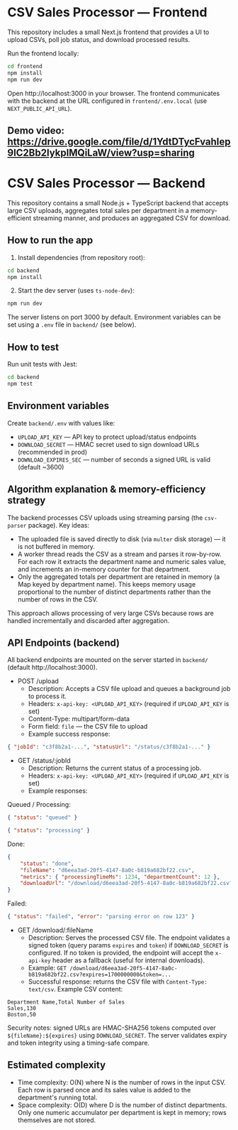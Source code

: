 # CSV Sales Processor — Frontend 

This repository includes a small Next.js frontend that provides a UI to upload CSVs, poll job status, and download processed results.

Run the frontend locally:

```bash
cd frontend
npm install
npm run dev
```

Open http://localhost:3000 in your browser. The frontend communicates with the backend at the URL configured in `frontend/.env.local` (use `NEXT_PUBLIC_API_URL`).


## Demo video: https://drive.google.com/file/d/1YdtDTycFvahIep9IC2Bb2IykpIMQiLaW/view?usp=sharing



# CSV Sales Processor — Backend

This repository contains a small Node.js + TypeScript backend that accepts large CSV uploads, aggregates total sales per department in a memory-efficient streaming manner, and produces an aggregated CSV for download.

## How to run the app 

1. Install dependencies (from repository root):

```bash
cd backend
npm install
```

2. Start the dev server (uses `ts-node-dev`):

```bash
npm run dev
```

The server listens on port 3000 by default. Environment variables can be set using a `.env` file in `backend/` (see below).


## How to test

Run unit tests with Jest:

```bash
cd backend
npm test
```

## Environment variables

Create `backend/.env` with values like:

- `UPLOAD_API_KEY` — API key to protect upload/status endpoints
- `DOWNLOAD_SECRET` — HMAC secret used to sign download URLs (recommended in prod)
- `DOWNLOAD_EXPIRES_SEC` — number of seconds a signed URL is valid (default ~3600)

## Algorithm explanation & memory-efficiency strategy

The backend processes CSV uploads using streaming parsing (the `csv-parser` package). Key ideas:

- The uploaded file is saved directly to disk (via `multer` disk storage) — it is not buffered in memory.
- A worker thread reads the CSV as a stream and parses it row-by-row. For each row it extracts the department name and numeric sales value, and increments an in-memory counter for that department.
- Only the aggregated totals per department are retained in memory (a Map keyed by department name). This keeps memory usage proportional to the number of distinct departments rather than the number of rows in the CSV.

This approach allows processing of very large CSVs because rows are handled incrementally and discarded after aggregation.


## API Endpoints (backend)

All backend endpoints are mounted on the server started in `backend/` (default http://localhost:3000).

- POST /upload
	- Description: Accepts a CSV file upload and queues a background job to process it.
	- Headers: `x-api-key: <UPLOAD_API_KEY>` (required if `UPLOAD_API_KEY` is set)
	- Content-Type: multipart/form-data
	- Form field: `file` — the CSV file to upload
	- Example success response:

```json
{ "jobId": "c3f8b2a1-...", "statusUrl": "/status/c3f8b2a1-..." }
```

- GET /status/:jobId
	- Description: Returns the current status of a processing job.
	- Headers: `x-api-key: <UPLOAD_API_KEY>` (required if `UPLOAD_API_KEY` is set)
	- Example responses:

Queued / Processing:

```json
{ "status": "queued" }
```

```json
{ "status": "processing" }
```

Done:

```json
{
	"status": "done",
	"fileName": "d6eea3ad-20f5-4147-8a0c-b819a682bf22.csv",
	"metrics": { "processingTimeMs": 1234, "departmentCount": 12 },
	"downloadUrl": "/download/d6eea3ad-20f5-4147-8a0c-b819a682bf22.csv?expires=1700000000&token=..."
}
```

Failed:

```json
{ "status": "failed", "error": "parsing error on row 123" }
```

- GET /download/:fileName
	- Description: Serves the processed CSV file. The endpoint validates a signed token (query params `expires` and `token`) if `DOWNLOAD_SECRET` is configured. If no token is provided, the endpoint will accept the `x-api-key` header as a fallback (useful for internal downloads).
	- Example: `GET /download/d6eea3ad-20f5-4147-8a0c-b819a682bf22.csv?expires=1700000000&token=...`
	- Successful response: returns the CSV file with `Content-Type: text/csv`. Example CSV content:

```
Department Name,Total Number of Sales
Sales,130
Boston,50
```

Security notes: signed URLs are HMAC-SHA256 tokens computed over `${fileName}:${expires}` using `DOWNLOAD_SECRET`. The server validates expiry and token integrity using a timing-safe compare.


## Estimated complexity

- Time complexity: O(N) where N is the number of rows in the input CSV. Each row is parsed once and its sales value is added to the department's running total.
- Space complexity: O(D) where D is the number of distinct departments. Only one numeric accumulator per department is kept in memory; rows themselves are not stored.


